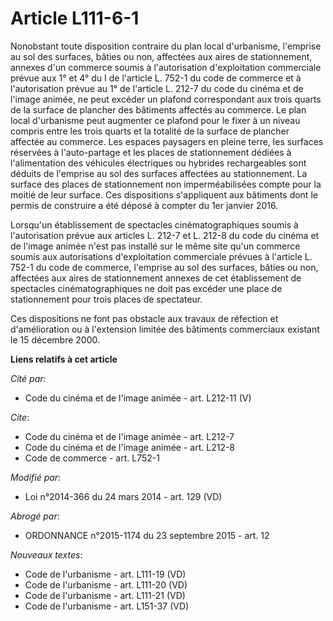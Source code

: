 # Article L111-6-1

Nonobstant toute disposition contraire du plan local d'urbanisme, l'emprise au sol des surfaces, bâties ou non, affectées aux
aires de stationnement, annexes d'un commerce soumis à l'autorisation d'exploitation commerciale prévue aux 1° et 4° du I de
l'article L. 752-1 du code de commerce et à l'autorisation prévue au 1° de l'article L. 212-7 du code du cinéma et de l'image
animée, ne peut excéder un plafond correspondant aux trois quarts de la surface de plancher des bâtiments affectés au
commerce. Le plan local d'urbanisme peut augmenter ce plafond pour le fixer à un niveau compris entre les trois quarts et la
totalité de la surface de plancher affectée au commerce. Les espaces paysagers en pleine terre, les surfaces réservées à
l'auto-partage et les places de stationnement dédiées à l'alimentation des véhicules électriques ou hybrides rechargeables
sont déduits de l'emprise au sol des surfaces affectées au stationnement. La surface des places de stationnement non
imperméabilisées compte pour la moitié de leur surface. Ces dispositions s'appliquent aux bâtiments dont le permis de
construire a été déposé à compter du 1er janvier 2016. 

Lorsqu'un établissement de spectacles cinématographiques soumis à l'autorisation prévue aux articles L. 212-7 et L. 212-8 du
code du cinéma et de l'image animée n'est pas installé sur le même site qu'un commerce soumis aux autorisations
d'exploitation commerciale prévues à l'article L. 752-1 du code de commerce, l'emprise au sol des surfaces, bâties ou non,
affectées aux aires de stationnement annexes de cet établissement de spectacles cinématographiques ne doit pas excéder une
place de stationnement pour trois places de spectateur. 

Ces dispositions ne font pas obstacle aux travaux de réfection et d'amélioration ou à l'extension limitée des bâtiments
commerciaux existant le 15 décembre 2000.

**Liens relatifs à cet article**

_Cité par_:

  - Code du cinéma et de l'image animée - art. L212-11 (V)

_Cite_:

  - Code du cinéma et de l'image animée - art. L212-7
  - Code du cinéma et de l'image animée - art. L212-8
  - Code de commerce - art. L752-1

_Modifié par_:

  - Loi n°2014-366 du 24 mars 2014 - art. 129 (VD)

_Abrogé par_:

  - ORDONNANCE n°2015-1174 du 23 septembre 2015 - art. 12

_Nouveaux textes_:

  - Code de l'urbanisme - art. L111-19 (VD)
  - Code de l'urbanisme - art. L111-20 (VD)
  - Code de l'urbanisme - art. L111-21 (VD)
  - Code de l'urbanisme - art. L151-37 (VD)
